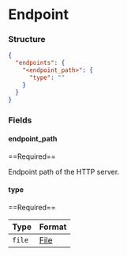 # Endpoint

### Structure

```json
{
  "endpoints": {
    "<endpoint_path>": {
      "type": ""
    }
  }
}
```

### Fields

#### endpoint_path

==Required==

Endpoint path of the HTTP server.

#### type

==Required==

| Type   | Format                   | 
|--------|--------------------------|
| `file` | [File](./endpoint/file/) |
